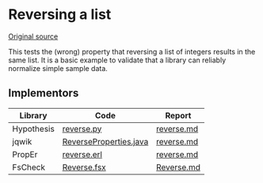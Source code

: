 # Reversing a list

[Original source](https://github.com/mc-imperial/hypothesis-ecoop-2020-artifact/tree/master/smartcheck-benchmarks/evaluations/reverse)

This tests the (wrong) property that reversing a list of integers results in the same list.
It is a basic example to validate that a library can reliably normalize simple sample data.

## Implementors

|Library   |Code|Report|
|----------|----|------|
|Hypothesis|[reverse.py](/pbt-libraries/hypothesis/challenges/reverse.py)|[reverse.md](/pbt-libraries/hypothesis/challenges/reverse.md)
|jqwik     |[ReverseProperties.java](/pbt-libraries/jqwik/src/test/java/challenges/reverse/ReverseProperties.java)|[reverse.md](/pbt-libraries/jqwik/reports/reverse.md)
|PropEr    |[reverse.erl](/pbt-libraries/proper/challenges/reverse.erl)|[reverse.md](/pbt-libraries/proper/challenges/reverse.md)
|FsCheck   |[Reverse.fsx](/pbt-libraries/fscheck/challenges/Reverse.fsx)|[Reverse.md](/pbt-libraries/fscheck/challenges/Reverse.md)
